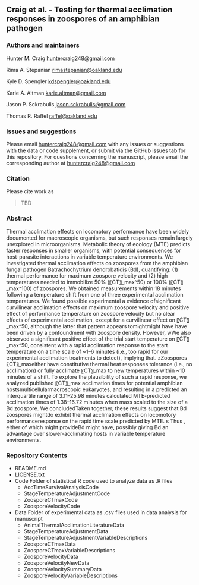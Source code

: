 ## Craig et al. - Testing for thermal acclimation responses in zoospores of an amphibian pathogen

### Authors and maintainers

Hunter M. Craig huntercraig248@gmail.com

Rima A. Stepanian rimastepanian@oakland.edu

Kyle D. Spengler kdspengler@oakland.edu

Karie A. Altman karie.altman@gmail.com

Jason P. Sckrabulis jason.sckrabulis@gmail.com

Thomas R. Raffel raffel@oakland.edu


### Issues and suggestions
Please email huntercraig248@gmail.com with any issues or suggestions with the data or code supplement, or submit via the GitHub issues tab for this repository. For questions concerning the manuscript, please email the corresponding author at huntercraig248@gmail.com

### Citation
Please cite work as 

>TBD

### Abstract
Thermal acclimation effects on locomotory performance have been widely documented for macroscopic organisms, but such responses remain largely unexplored in microorganisms. Metabolic theory of ecology (MTE) predicts faster responses in smaller organisms, with potential consequences for host-parasite interactions in variable temperature environments. We investigated thermal acclimation effects on zoospores from the amphibian fungal pathogen Batrachochytrium dendrobatidis (Bd), quantifying: (1) thermal performance for maximum zoospore velocity and (2) high temperatures needed to immobilize 50% (〖CT〗_max^50) or 100% (〖CT〗_max^100) of zoospores. We obtained measurements within 18 minutes following a temperature shift from one of three experimental acclimation temperatures. We found possible experimental a evidence ofsignificant curvilinear acclimation effects on maximum zoospore velocity and positive effect of performance temperature on zoospore velocity but no clear effects of experimental acclimation, except for a curvilinear effect on 〖CT〗_max^50, although the latter that  pattern appears tomightmight have have been driven by a confoundment with zoospore density. However, wWe also observed a significant positive effect of the trial start temperature on 〖CT〗_max^50, consistent with a rapid acclimation response to the start temperature on a time scale of ~1–6 minutes (i.e., too rapid for our experimental acclimation treatments to detect), implying that.  zZoospores  〖CT〗_maxeither have constitutive thermal heat responses tolerance (i.e., no acclimation) or fully acclimate 〖CT〗_max to new temperatures within ~10 minutes of a shift. To explore the plausibility of such a rapid response, we analyzed published 〖CT〗_max acclimation times for  potential amphibian hostsmulticellularmacroscopic eukaryotes, and resulting in a predicted  an interquartile range of 3.11–25.98 minutes calculated MTE-predicted acclimation times of  1.38–16.72 minutes when mass scaled to the size of a Bd zoospore. We concludedTaken together, these results suggest that Bd zoospores mightdo exhibit thermal acclimation effects on locomotory performanceresponse on the rapid time scale predicted by MTE. s  Thus , either of which might provideBd might have, possibly giving Bd an advantage over slower-acclimating hosts in variable temperature environments.


### Repository Contents

* README.md
* LICENSE.txt 
* Code
  Folder of statistical R code used to analyze data as .R files
  * AccTimeSurvivalAnalysisCode
  * StageTemperatureAdjustmentCode
  * ZoosporeCTmaxCode
  * ZoosporeVelocityCode
* Data
  Folder of experimental data as .csv files used in data analysis for manuscript
  * AnimalThermalAcclimationLiteratureData
  * StageTemperatureAdjustmentData
  * StageTemperatureAdjustmentVariableDescriptions
  * ZoosporeCTmaxData
  * ZoosporeCTmaxVariableDescriptions
  * ZoosporeVelocityData
  * ZoosporeVelocityNewData
  * ZoosporeVelocitySummaryData
  * ZoosporeVelocityVariableDescriptions


